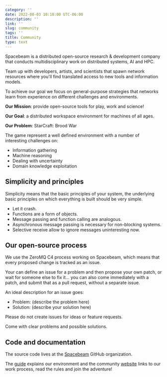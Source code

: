 ```yaml
---
category: ''
date: 2022-08-03 10:18:00 UTC-06:00
description: ''
link: ''
slug: community 
tags: ''
title: Community
type: text
---
```

Spacebeam is a distributed open-source research & development company that conducts multidisciplinary work on distributed systems, AI and HPC.

Team up with developers, artists, and scientists that spawn network resources where you'll find translated access to new tools and information models.

To achieve our goal we focus on general-purpose strategies that networks learn from experience on different challenges and environments.

**Our Mission**: provide open-source tools for play, work and science!

**Our Goal**: a distributed workspace environment for machines of all ages.

**Our Problem**: StarCraft: Brood War

The game represent a well defined environment with a number of interesting challenges on:

- Information gathering
- Machine reasoning 
- Dealing with uncertainty
- Domain knowledge exploitation

## Simplicity and principles
Simplicity means that the basic principles of your system, the underlying basic principles on which everything is built should be very simple.

- Let it crash.
- Functions are a form of objects.
- Message passing and function calling are analogous.
- Asynchronous message passing is necessary for non-blocking systems.
- Selective receive allow to ignore messages uninteresting now.

## Our open-source process
We use the ZeroMQ C4 process working on Spacebeam, which means that every proposed change is tracked as an issue.

Your can define an issue for a problem and then propose your own patch, or wait for someone else to fix it... you can also come immediately with a patch, and submit that as a pull request, without a separate issue.

An ideal description for an issue goes:

- Problem: (describe the problem here)
- Solution: (describe your solution here)

Please do not create issues for ideas or feature requests.

Come with clear problems and possible solutions.

## Code and documentation

The source code lives at the [Spacebeam](https://github.com/spacebeam) GitHub organization.

The [guide](https://github.com/spacebeam/guide/wiki) explains our environment and the community [website](https://spacebeam.org) links to our work process, read the rules and join the adventure!
